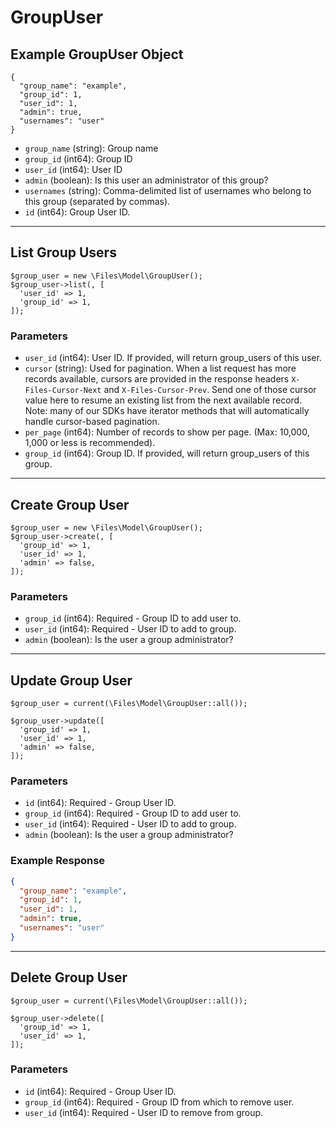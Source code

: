 # GroupUser

## Example GroupUser Object

```
{
  "group_name": "example",
  "group_id": 1,
  "user_id": 1,
  "admin": true,
  "usernames": "user"
}
```

* `group_name` (string): Group name
* `group_id` (int64): Group ID
* `user_id` (int64): User ID
* `admin` (boolean): Is this user an administrator of this group?
* `usernames` (string): Comma-delimited list of usernames who belong to this group (separated by commas).
* `id` (int64): Group User ID.

---

## List Group Users

```
$group_user = new \Files\Model\GroupUser();
$group_user->list(, [
  'user_id' => 1,
  'group_id' => 1,
]);
```


### Parameters

* `user_id` (int64): User ID.  If provided, will return group_users of this user.
* `cursor` (string): Used for pagination.  When a list request has more records available, cursors are provided in the response headers `X-Files-Cursor-Next` and `X-Files-Cursor-Prev`.  Send one of those cursor value here to resume an existing list from the next available record.  Note: many of our SDKs have iterator methods that will automatically handle cursor-based pagination.
* `per_page` (int64): Number of records to show per page.  (Max: 10,000, 1,000 or less is recommended).
* `group_id` (int64): Group ID.  If provided, will return group_users of this group.

---

## Create Group User

```
$group_user = new \Files\Model\GroupUser();
$group_user->create(, [
  'group_id' => 1,
  'user_id' => 1,
  'admin' => false,
]);
```


### Parameters

* `group_id` (int64): Required - Group ID to add user to.
* `user_id` (int64): Required - User ID to add to group.
* `admin` (boolean): Is the user a group administrator?

---

## Update Group User

```
$group_user = current(\Files\Model\GroupUser::all());

$group_user->update([
  'group_id' => 1,
  'user_id' => 1,
  'admin' => false,
]);
```

### Parameters

* `id` (int64): Required - Group User ID.
* `group_id` (int64): Required - Group ID to add user to.
* `user_id` (int64): Required - User ID to add to group.
* `admin` (boolean): Is the user a group administrator?

### Example Response

```json
{
  "group_name": "example",
  "group_id": 1,
  "user_id": 1,
  "admin": true,
  "usernames": "user"
}
```

---

## Delete Group User

```
$group_user = current(\Files\Model\GroupUser::all());

$group_user->delete([
  'group_id' => 1,
  'user_id' => 1,
]);
```

### Parameters

* `id` (int64): Required - Group User ID.
* `group_id` (int64): Required - Group ID from which to remove user.
* `user_id` (int64): Required - User ID to remove from group.

